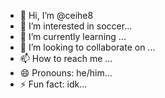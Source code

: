 - 👋 Hi, I’m @ceihe8
- 👀 I’m interested in soccer...
- 🌱 I’m currently learning ...
- 💞️ I’m looking to collaborate on ...
- 📫 How to reach me ...
- 😄 Pronouns: he/him...
- ⚡ Fun fact: idk...

<!---
ceihe8/ceihe8 is a ✨ special ✨ repository because its `README.md` (this file) appears on your GitHub profile.
You can click the Preview link to take a look at your changes.
--->
